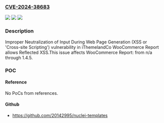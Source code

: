 ### [CVE-2024-38683](https://cve.mitre.org/cgi-bin/cvename.cgi?name=CVE-2024-38683)
![](https://img.shields.io/static/v1?label=Product&message=WooCommerce%20Report&color=blue)
![](https://img.shields.io/static/v1?label=Version&message=n%2Fa%3C%3D%201.4.5%20&color=brighgreen)
![](https://img.shields.io/static/v1?label=Vulnerability&message=CWE-79%20Improper%20Neutralization%20of%20Input%20During%20Web%20Page%20Generation%20(XSS%20or%20'Cross-site%20Scripting')&color=brighgreen)

### Description

Improper Neutralization of Input During Web Page Generation (XSS or 'Cross-site Scripting') vulnerability in iThemelandCo WooCommerce Report allows Reflected XSS.This issue affects WooCommerce Report: from n/a through 1.4.5.

### POC

#### Reference
No PoCs from references.

#### Github
- https://github.com/20142995/nuclei-templates

